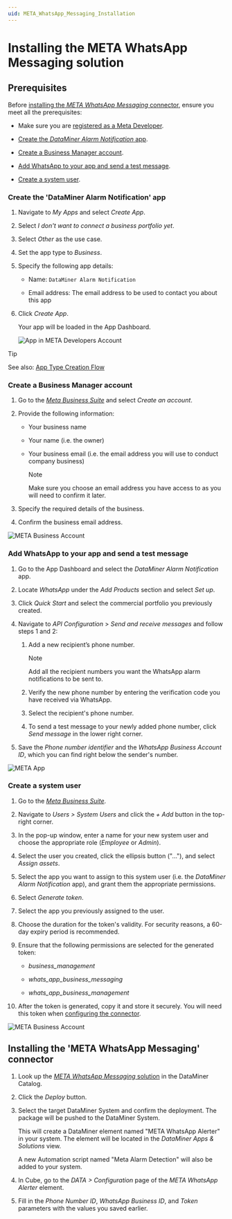 ```yaml
---
uid: META_WhatsApp_Messaging_Installation
---
```


# Installing the META WhatsApp Messaging solution

## Prerequisites

Before [installing the *META WhatsApp Messaging* connector](#installing-the-meta-whatsapp-messaging-connector), ensure you meet all the prerequisites:

- Make sure you are [registered as a Meta Developer](https://developers.facebook.com/docs/development/register).

- [Create the *DataMiner Alarm Notification* app](#create-the-dataminer-alarm-notification-app).

- [Create a Business Manager account](#create-a-business-manager-account).

- [Add WhatsApp to your app and send a test message](#add-whatsapp-to-your-app-and-send-a-test-message).

- [Create a system user](#create-a-system-user).

### Create the 'DataMiner Alarm Notification' app

1. Navigate to *My Apps* and select *Create App*.

1. Select *I don't want to connect a business portfolio yet*.

1. Select *Other* as the use case.

1. Set the app type to *Business*.

1. Specify the following app details:

   - Name: `DataMiner Alarm Notification`

   - Email address: The email address to be used to contact you about this app

1. Click *Create App*.

   Your app will be loaded in the App Dashboard.

   ![App in META Developers Account](~/user-guide/images/META_WhatsApp_Messaging_MetaRegister.png)

> [!TIP]
> See also: [App Type Creation Flow](https://developers.facebook.com/docs/development/create-an-app/other-app-types)

### Create a Business Manager account

1. Go to the [*Meta Business Suite*](https://business.facebook.com/) and select *Create an account*.

1. Provide the following information:

   - Your business name

   - Your name (i.e. the owner)

   - Your business email (i.e. the email address you will use to conduct company business)

     > [!NOTE]
     > Make sure you choose an email address you have access to as you will need to confirm it later.

1. Specify the required details of the business.

1. Confirm the business email address.

![META Business Account](~/user-guide/images/META_WhatsApp_Messaging_BusinessAccount.png)

### Add WhatsApp to your app and send a test message

1. Go to the App Dashboard and select the *DataMiner Alarm Notification* app.

1. Locate *WhatsApp* under the *Add Products* section and select *Set up*.

1. Click *Quick Start* and select the commercial portfolio you previously created.

1. Navigate to *API Configuration* > *Send and receive messages* and follow steps 1 and 2:

   1. Add a new recipient’s phone number.

      > [!NOTE]
      > Add all the recipient numbers you want the WhatsApp alarm notifications to be sent to.

   1. Verify the new phone number by entering the verification code you have received via WhatsApp.

   1. Select the recipient's phone number.

   1. To send a test message to your newly added phone number, click *Send message* in the lower right corner.

1. Save the *Phone number identifier* and the *WhatsApp Business Account ID*, which you can find right below the sender's number.

![META App](~/user-guide/images/META_WhatsApp_Messaging_MetaApp.png)

### Create a system user

1. Go to the [*Meta Business Suite*](https://business.facebook.com/).

1. Navigate to *Users > System Users* and click the *+ Add* button in the top-right corner.

1. In the pop-up window, enter a name for your new system user and choose the appropriate role (*Employee* or *Admin*).

1. Select the user you created, click the ellipsis button ("..."), and select *Assign assets*.

1. Select the app you want to assign to this system user (i.e. the *DataMiner Alarm Notification* app), and grant them the appropriate permissions.

1. Select *Generate token*.

1. Select the app you previously assigned to the user.

1. Choose the duration for the token's validity. For security reasons, a 60-day expiry period is recommended.

1. Ensure that the following permissions are selected for the generated token:

   - *business_management*

   - *whats_app_business_messaging*

   - *whats_app_business_management*

1. After the token is generated, copy it and store it securely. You will need this token when [configuring the connector](xref:Using_META_WhatsApp_Messaging).

![META Business Account](~/user-guide/images/META_WhatsApp_Messaging_UserToken.png)

## Installing the 'META WhatsApp Messaging' connector

1. Look up the [*META WhatsApp Messaging* solution](https://catalog.dataminer.services/details/909de004-7a8f-43bd-b40c-824051fe3fe1) in the DataMiner Catalog.

1. Click the *Deploy* button.

1. Select the target DataMiner System and confirm the deployment. The package will be pushed to the DataMiner System.

   This will create a DataMiner element named "META WhatsApp Alerter" in your system. The element will be located in the *DataMiner Apps & Solutions* view.

   A new Automation script named "Meta Alarm Detection" will also be added to your system.

1. In Cube, go to the *DATA > Configuration* page of the *META WhatsApp Alerter* element.

1. Fill in the *Phone Number ID*, *WhatsApp Business ID*, and *Token* parameters with the values you saved earlier.
